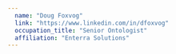 ```yaml
---
  name: "Doug Foxvog"
  link: "https://www.linkedin.com/in/dfoxvog"
  occupation_title: "Senior Ontologist"
  affiliation: "Enterra Solutions"
---
```

